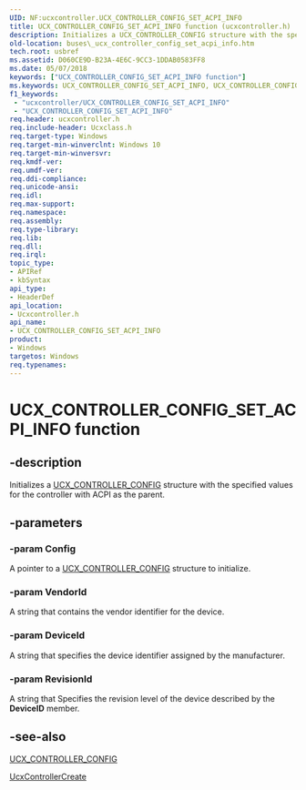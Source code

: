 ```yaml
---
UID: NF:ucxcontroller.UCX_CONTROLLER_CONFIG_SET_ACPI_INFO
title: UCX_CONTROLLER_CONFIG_SET_ACPI_INFO function (ucxcontroller.h)
description: Initializes a UCX_CONTROLLER_CONFIG structure with the specified values for the controller with ACPI as the parent.
old-location: buses\_ucx_controller_config_set_acpi_info.htm
tech.root: usbref
ms.assetid: D060CE9D-B23A-4E6C-9CC3-1DDAB0583FF8
ms.date: 05/07/2018
keywords: ["UCX_CONTROLLER_CONFIG_SET_ACPI_INFO function"]
ms.keywords: UCX_CONTROLLER_CONFIG_SET_ACPI_INFO, UCX_CONTROLLER_CONFIG_SET_ACPI_INFO function [Buses], buses._ucx_controller_config_set_acpi_info, ucxcontroller/UCX_CONTROLLER_CONFIG_SET_ACPI_INFO
f1_keywords:
 - "ucxcontroller/UCX_CONTROLLER_CONFIG_SET_ACPI_INFO"
 - "UCX_CONTROLLER_CONFIG_SET_ACPI_INFO"
req.header: ucxcontroller.h
req.include-header: Ucxclass.h
req.target-type: Windows
req.target-min-winverclnt: Windows 10
req.target-min-winversvr: 
req.kmdf-ver: 
req.umdf-ver: 
req.ddi-compliance: 
req.unicode-ansi: 
req.idl: 
req.max-support: 
req.namespace: 
req.assembly: 
req.type-library: 
req.lib: 
req.dll: 
req.irql: 
topic_type:
- APIRef
- kbSyntax
api_type:
- HeaderDef
api_location:
- Ucxcontroller.h
api_name:
- UCX_CONTROLLER_CONFIG_SET_ACPI_INFO
product:
- Windows
targetos: Windows
req.typenames: 
---
```


# UCX_CONTROLLER_CONFIG_SET_ACPI_INFO function


## -description


Initializes a <a href="https://docs.microsoft.com/windows-hardware/drivers/ddi/ucxcontroller/ns-ucxcontroller-_ucx_controller_config">UCX_CONTROLLER_CONFIG</a> structure with the specified values for the controller with ACPI as the parent. 


## -parameters




### -param Config

A pointer to a <a href="https://docs.microsoft.com/windows-hardware/drivers/ddi/ucxcontroller/ns-ucxcontroller-_ucx_controller_config">UCX_CONTROLLER_CONFIG</a> structure to initialize.


### -param VendorId

A string that contains the vendor identifier for the device.


### -param DeviceId

A string that specifies the device identifier assigned by the manufacturer.


### -param RevisionId

A string that Specifies the revision level of the device described by the <b>DeviceID</b> member.


## -see-also




<a href="https://docs.microsoft.com/windows-hardware/drivers/ddi/ucxcontroller/ns-ucxcontroller-_ucx_controller_config">UCX_CONTROLLER_CONFIG</a>



<a href="https://docs.microsoft.com/previous-versions/windows/hardware/drivers/mt188033(v=vs.85)">UcxControllerCreate</a>
 

 

